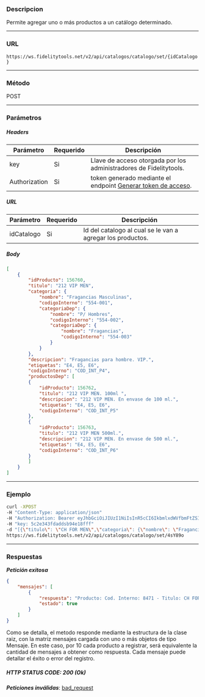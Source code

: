 ### Descripcion
Permite agregar uno o más productos a un catálogo determinado.
___

### URL
` https://ws.fidelitytools.net/v2/api/catalogos/catalogo/set/{idCatalogo} `
___

### Método
POST
___
### Parámetros

##### Headers

|Parámetro |Requerido |Descripción                 |
|----------|----------|----------------------------|
| key         | Si		 | Llave de acceso otorgada por los administradores de Fidelitytools. |
| Authorization       | Si		 | token generado mediante el endpoint [Generar token de acceso](https://github.com/bebeto-fidelitytools/FidelitytoolsWS/blob/master/docs/usuario/autenticaci%C3%B3n.md). |

##### URL

|Parámetro |Requerido |Descripción                 |
|----------|----------|----------------------------|
| idCatalogo | Si | Id del catalogo al cual se le van a agregar los productos. |

##### Body
```json
[
    {
        "idProducto": 156760,
        "titulo": "212 VIP MEN",
        "categoria": {
            "nombre": "Fragancias Masculinas",
            "codigoInterno": "554-001",
            "categoriaDep": {
                "nombre": "P/ Hombres",
                "codigoInterno": "554-002",
                "categoriaDep": {
                    "nombre": "Fragancias",
                    "codigoInterno": "554-003"
                }
            }
        },
        "descripcion": "Fragancias para hombre. VIP.",
        "etiquetas": "E4, E5, E6",
        "codigoInterno": "COD_INT_P4",
        "productosDep": [
        {
            "idProducto": 156762,
            "titulo": "212 VIP MEN. 100ml ",
            "descripcion": "212 VIP MEN. En envase de 100 ml.",
            "etiquetas": "E4, E5, E6",
            "codigoInterno": "COD_INT_P5"
        },
        {
            "idProducto": 156763,
            "titulo": "212 VIP MEN 500ml.",
            "descripcion": "212 VIP MEN. En envase de 500 ml.",
            "etiquetas": "E4, E5, E6",
            "codigoInterno": "COD_INT_P6"
        }
        ]
    }
]
```
___
### Ejemplo
```bash
curl -XPOST 
-H "Content-Type: application/json" 
-H "Authorization: Bearer eyJhbGciOiJIUzI1NiIsInR5cCI6IkbmlxdWVfbmFtZSI6InVzZXJb25maWciLCJuYmYiOjE1NTYxMTk0MNjIwNTgwNywiaWF0IjoxNTU2MTE5NDA3LCJpczovL3dzLmZpZGVsaXR5dG9vbHMubmV0L3YyIiwiYXVkIjoiaHa2U2asdasdy5maWRlbGl0eXRvb2xzLm5ldC92MiJ9RDDpMHEB4SsmY0j87OcS5mbxe2XxSAY" 
-H "key: 5c2e343fdaddsb94e18fff" 
-d "[{\"titulo\": \"CH FOR MEN\",\"categoria\": {\"nombre\": \"Fragancias Masculinas\",\"codigoInterno\": \"554-001\"},\"codigoInterno\": \"8471\"}]" 
https://ws.fidelitytools.net/v2/api/catalogos/catalogo/set/4sY89o
```
___
### Respuestas
***Petición exitosa***
```json
{
    "mensajes": [
        {
            "respuesta": "Producto: Cod. Interno: 8471 - Titulo: CH FOR MEN - Carga Exitosa.",
            "estado": true
        }
    ]
}
```
Como se detalla, el metodo responde mediante la estructura
de la clase raiz, con la matriz mensajes cargada con uno o más objetos de tipo Mensaje. En este caso, por 10
cada producto a registrar, será equivalente la cantidad de mensajes a obtener como respuesta. Cada
mensaje puede detallar el éxito o error del registro.

##### HTTP STATUS CODE: 200 (Ok)

***Peticiones inválidas***: [bad_request](https://github.com/bebeto-fidelitytools/FidelitytoolsWS/blob/master/docs/catalogos/bad_request.md)
